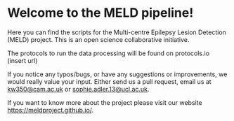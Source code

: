# Welcome to the MELD pipeline!
Here you can find the scripts for the Multi-centre Epilepsy Lesion Detection (MELD) project. This is an open science collaborative initiative.

The protocols to run the data processing will be found on protocols.io (insert url)

If you notice any typos/bugs, or have any suggestions or improvements, we would really value your input. Either send us a pull request, email us at kw350@cam.ac.uk or sophie.adler.13@ucl.ac.uk.

If you want to know more about the project please visit our website https://meldproject.github.io/.


